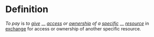 # Definition

_To pay_ is _to_ [_give_](https://github.com/gcassel/Modular-Organization-Terminology/blob/master/terms/give.md) __ [_access_](https://github.com/gcassel/Modular-Organization-Terminology/blob/master/terms/access.md) _or_ [_ownership_](https://github.com/gcassel/Modular-Organization-Terminology/blob/master/terms/own.md) _of a_ [_specific_](https://github.com/gcassel/Modular-Organization-Terminology/blob/master/terms/specific.md) __ [_resource_](https://github.com/gcassel/Modular-Organization-Terminology/blob/master/terms/resource.md) in [exchange](https://github.com/gcassel/Modular-Organization-Terminology/blob/master/terms/exchange.md) for access or ownership of another specific resource.
